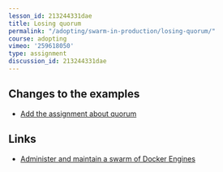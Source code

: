 ```yaml
---
lesson_id: 213244331dae
title: Losing quorum
permalink: "/adopting/swarm-in-production/losing-quorum/"
course: adopting
vimeo: '259618050'
type: assignment
discussion_id: 213244331dae
---
```


## Changes to the examples
* [Add the assignment about quorum](https://github.com/learndocker/docker_examples/commit/09c28ab)

## Links
* [Administer and maintain a swarm of Docker Engines](https://docs.docker.com/engine/swarm/admin_guide/)
